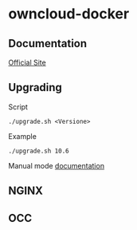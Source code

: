 # owncloud-docker

## Documentation
[Official Site](https://doc.owncloud.com/server/admin_manual/instllation/docker/)

## Upgrading

Script

```
./upgrade.sh <Versione>
```

Example

```
./upgrade.sh 10.6
```

Manual mode
[documentation](documentation/upgrade.md)



## NGINX

## OCC